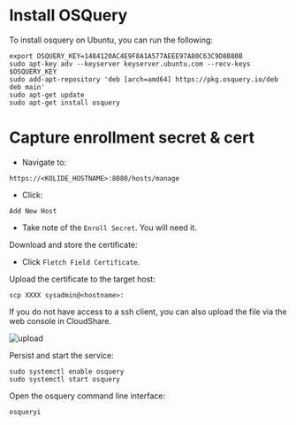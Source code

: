 # Install OSQuery
To install osquery on Ubuntu, you can run the following:

```
export OSQUERY_KEY=1484120AC4E9F8A1A577AEEE97A80C63C9D8B80B
sudo apt-key adv --keyserver keyserver.ubuntu.com --recv-keys $OSQUERY_KEY
sudo add-apt-repository 'deb [arch=amd64] https://pkg.osquery.io/deb deb main'
sudo apt-get update
sudo apt-get install osquery
```

# Capture enrollment secret & cert
-  Navigate to:
```
https://<KOLIDE_HOSTNAME>:8080/hosts/manage
```
- Click:
```
Add New Host
```
- Take note of the `Enroll Secret`. You will need it.

Download and store the certificate:

- Click `Fletch Field Certificate`.

Upload the certificate to the target host:

```
scp XXXX sysadmin@<hostname>:
```

If you do not have access to a ssh client, you can also upload the file via the web console in CloudShare.

![upload](https://github.com/sophos-cybersecurity/osquery-workshop/raw/master/images/1.png)

Persist and start the service:
```
sudo systemctl enable osquery
sudo systemctl start osquery
```

Open the osquery command line interface:

```
osqueryi
```
